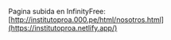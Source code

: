 Pagina subida en InfinityFree:  [http://institutoproa.000.pe/html/nosotros.html](https://institutoproa.netlify.app/)

